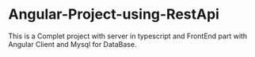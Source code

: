 # Angular-Project-using-RestApi
This is a Complet project with server in typescript and FrontEnd part with Angular Client and Mysql for DataBase.

